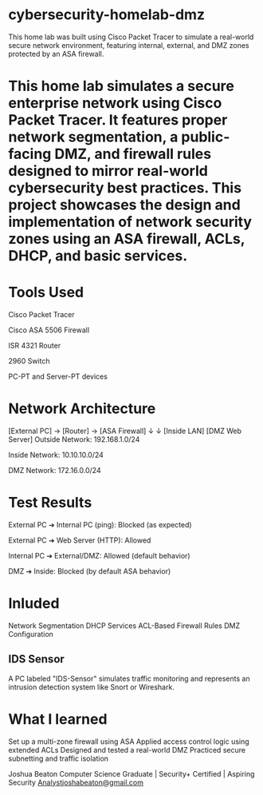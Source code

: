# cybersecurity-homelab-dmz
This home lab was built using Cisco Packet Tracer to simulate a real-world secure network environment, featuring internal, external, and DMZ zones protected by an ASA firewall.


# This home lab simulates a secure enterprise network using Cisco Packet Tracer. It features proper network segmentation, a public-facing DMZ, and firewall rules designed to mirror real-world cybersecurity best practices. This project showcases the design and implementation of network security zones using an ASA firewall, ACLs, DHCP, and basic services.

# Tools Used
Cisco Packet Tracer

Cisco ASA 5506 Firewall

ISR 4321 Router

2960 Switch

PC-PT and Server-PT devices

# Network Architecture

[External PC] → [Router] → [ASA Firewall]
                             ↓         ↓
                        [Inside LAN]   [DMZ Web Server]
Outside Network: 192.168.1.0/24

Inside Network: 10.10.10.0/24

DMZ Network: 172.16.0.0/24

# Test Results
External PC ➔ Internal PC (ping): Blocked (as expected)

External PC ➔ Web Server (HTTP): Allowed

Internal PC ➔ External/DMZ: Allowed (default behavior)

DMZ ➔ Inside: Blocked (by default ASA behavior)

# Inluded
Network Segmentation
DHCP Services
ACL-Based Firewall Rules
DMZ Configuration


## IDS Sensor
A PC labeled "IDS-Sensor" simulates traffic monitoring and represents an intrusion detection system like Snort or Wireshark.

# What I learned
Set up a multi-zone firewall using ASA
Applied access control logic using extended ACLs
Designed and tested a real-world DMZ
Practiced secure subnetting and traffic isolation

Joshua Beaton
Computer Science Graduate | Security+ Certified | Aspiring Security Analystjoshabeaton@gmail.com




